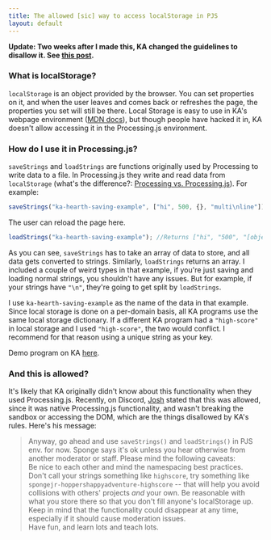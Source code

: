 ```yaml
---
title: The allowed [sic] way to access localStorage in PJS
layout: default
---
```


**Update: Two weeks after I made this, KA changed the guidelines to disallow it. See [this post](guideline-updates).**

### What is localStorage?

`localStorage` is an object provided by the browser. You can set properties on it, and when the user leaves and comes back or refreshes the page, the properties you set will still be there. Local Storage is easy to use in KA's webpage environment ([MDN docs](https://developer.mozilla.org/en-US/docs/Web/API/Window/localStorage)), but though people have hacked it in, KA doesn't allow accessing it in the Processing.js environment.

### How do I use it in Processing.js?

`saveStrings` and `loadStrings` are functions originally used by Processing to write data to a file. In Processing.js they write and read data from `localStorage` (what's the difference?: [Processing vs. Processing.js](/ka-hearth/posts/processing-processing-js)). For example:
```js
saveStrings("ka-hearth-saving-example", ["hi", 500, {}, "multi\nline"]);
```
The user can reload the page here.
```js
loadStrings("ka-hearth-saving-example"); //Returns ["hi", "500", "[object Object]", "multi", "line"]
```

As you can see, `saveStrings` has to take an array of data to store, and all data gets converted to strings. Similarly, `loadStrings` returns an array. I included a couple of weird types in that example, if you're just saving and loading normal strings, you shouldn't have any issues. But for example, if your strings have `"\n"`, they're going to get split by `loadStrings`.

I use `ka-hearth-saving-example` as the name of the data in that example. Since local storage is done on a per-domain basis, all KA programs use the same local storage dictionary. If a different KA program had a `"high-score"` in local storage and I used `"high-score"`, the two would conflict. I recommend for that reason using a unique string as your key.

Demo program on KA [here](https://khanacademy.org/cs/i/5287548549169152).

### And this is allowed?

It's likely that KA originally didn't know about this functionality when they used Processing.js. Recently, on Discord, [Josh](https://www.khanacademy.org/profile/kaid_724017587964593627235978) stated that this was allowed, since it was native Processing.js functionality, and wasn't breaking the sandbox or accessing the DOM, which are the things disallowed by KA's rules. Here's his message:

> Anyway, go ahead and use `saveStrings()` and `loadStrings()` in PJS env. for now. Sponge says it's ok unless you hear otherwise from another moderator or staff.  Please mind the following caveats:<br>
Be nice to each other and mind the namespacing  best practices. Don't call your strings something like `highscore`, try something like `spongejr-hoppershappyadventure-highscore` -- that will help you avoid collisions with others' projects *and* your own. Be reasonable with what you store there so that you don't fill anyone's localStorage up. Keep in mind that the functionality could disappear at any time, especially if it should cause moderation issues.<br>
Have fun, and learn lots and teach lots.
